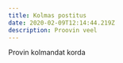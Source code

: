 ```yaml
---
title: Kolmas postitus
date: 2020-02-09T12:14:44.219Z
description: Proovin veel
---
```

Provin kolmandat korda
